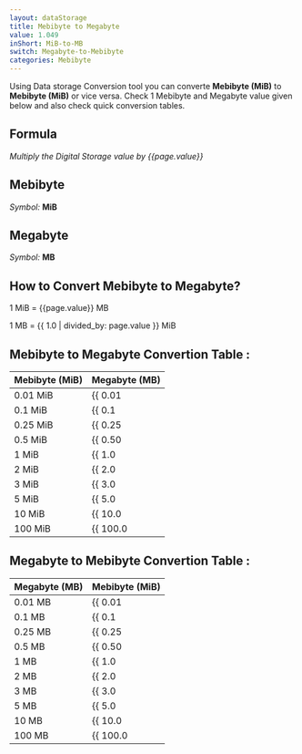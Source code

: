 ```yaml
---
layout: dataStorage
title: Mebibyte to Megabyte
value: 1.049
inShort: MiB-to-MB
switch: Megabyte-to-Mebibyte
categories: Mebibyte
---
```


Using Data storage Conversion tool you can converte **Mebibyte (MiB)** to **Mebibyte (MiB)** or vice versa. Check 1 Mebibyte and Megabyte value given below and also check quick conversion tables.

## Formula
*Multiply the Digital Storage value by {{page.value}}*

## Mebibyte
*Symbol:* **MiB**

## Megabyte
*Symbol:* **MB**

## How to Convert Mebibyte to Megabyte?

1 MiB = {{page.value}} MB

1 MB = {{ 1.0 | divided_by: page.value }} MiB


## Mebibyte to Megabyte Convertion Table :

| Mebibyte (MiB) | Megabyte (MB) |
| ---- | ---- |
| 0.01 MiB | {{ 0.01 | times: page.value | round: 12 }} MB |
| 0.1 MiB | {{ 0.1 | times: page.value | round: 12 }} MB |
| 0.25 MiB | {{ 0.25 | times: page.value | round: 12 }} MB |
| 0.5 MiB | {{ 0.50 | times: page.value | round: 12 }} MB |
| 1 MiB | {{ 1.0 | times: page.value | round: 12 }} MB |
| 2 MiB | {{ 2.0 | times: page.value | round: 12 }} MB |
| 3 MiB | {{ 3.0 | times: page.value | round: 12 }} MB |
| 5 MiB | {{ 5.0 | times: page.value | round: 12 }} MB |
| 10 MiB | {{ 10.0 | times: page.value | round: 12 }} MB |
| 100 MiB | {{ 100.0 | times: page.value | round: 12 }} MB |

## Megabyte to Mebibyte Convertion Table :

| Megabyte (MB) | Mebibyte (MiB) |
| ---- | ---- |
| 0.01 MB | {{ 0.01 | divided_by: page.value | round: 12 }} MiB |
| 0.1 MB | {{ 0.1 | divided_by: page.value | round: 12 }} MiB |
| 0.25 MB | {{ 0.25 | divided_by: page.value | round: 12 }} MiB |
| 0.5 MB | {{ 0.50 | divided_by: page.value | round: 12 }} MiB |
| 1 MB | {{ 1.0 | divided_by: page.value | round: 12 }} MiB |
| 2 MB | {{ 2.0 | divided_by: page.value | round: 12 }} MiB |
| 3 MB | {{ 3.0 | divided_by: page.value | round: 12 }} MiB |
| 5 MB | {{ 5.0 | divided_by: page.value | round: 12 }} MiB |
| 10 MB | {{ 10.0 | divided_by: page.value | round: 12 }} MiB |
| 100 MB | {{ 100.0 | divided_by: page.value | round: 12 }} MiB |


<script>
document.getElementById('selectInput')[9].selected = true
document.getElementById('selectOutput')[8].selected = true
</script>
